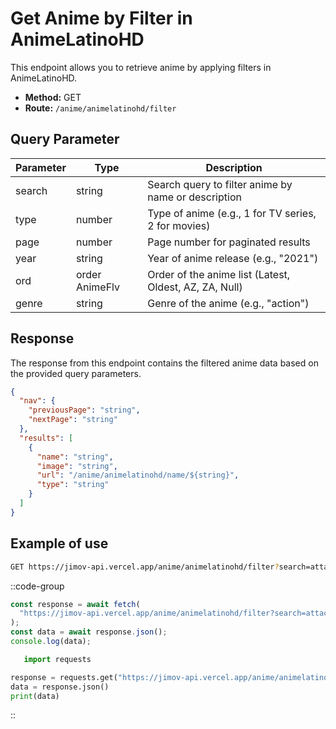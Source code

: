 # Get Anime by Filter in AnimeLatinoHD

This endpoint allows you to retrieve anime by applying filters in AnimeLatinoHD.

- **Method:** GET
- **Route:** `/anime/animelatinohd/filter`

## Query Parameter

| Parameter | Type           | Description                                            |
| --------- | -------------- | ------------------------------------------------------ |
| search    | string         | Search query to filter anime by name or description    |
| type      | number         | Type of anime (e.g., 1 for TV series, 2 for movies)    |
| page      | number         | Page number for paginated results                      |
| year      | string         | Year of anime release (e.g., "2021")                   |
| ord       | order AnimeFlv | Order of the anime list (Latest, Oldest, AZ, ZA, Null) |
| genre     | string         | Genre of the anime (e.g., "action")                    |

## Response

The response from this endpoint contains the filtered anime data based on the provided query parameters.

```json
{
  "nav": {
    "previousPage": "string",
    "nextPage": "string"
  },
  "results": [
    {
      "name": "string",
      "image": "string",
      "url": "/anime/animelatinohd/name/${string}",
      "type": "string"
    }
  ]
}
```

## Example of use

```bash
GET https://jimov-api.vercel.app/anime/animelatinohd/filter?search=attack&type=1&page=1&year=2021&genre=action
```

::code-group

```javascript [JavaScript]
const response = await fetch(
  "https://jimov-api.vercel.app/anime/animelatinohd/filter?search=attack&type=1&page=1&year=2021&genre=action"
);
const data = await response.json();
console.log(data);
```

```python [Python]
   import requests

response = requests.get("https://jimov-api.vercel.app/anime/animelatinohd/filter?search=attack&type=1&page=1&year=2021&genre=action")
data = response.json()
print(data)
```

::
